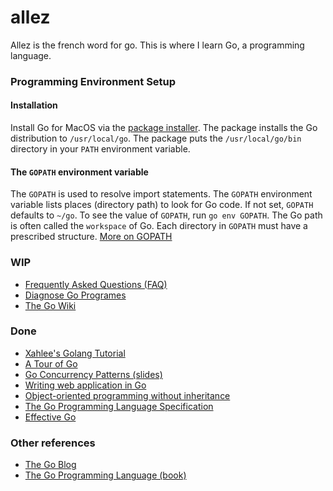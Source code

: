 # allez
Allez is the french word for go. This is where I learn Go, a
programming language.

### Programming Environment Setup

#### Installation
Install Go for MacOS via the [package installer][installer]. The
package installs the Go distribution to `/usr/local/go`. The package
puts the `/usr/local/go/bin` directory in your `PATH` environment
variable.

#### The `GOPATH` environment variable
The `GOPATH` is used to resolve import statements. The `GOPATH`
environment variable lists places (directory path) to look for Go
code. If not set, `GOPATH` defaults to `~/go`. To see the value of
`GOPATH`, run `go env GOPATH`. The Go path is often called the
`workspace` of Go. Each directory in `GOPATH` must have a prescribed
structure. [More on GOPATH][gopath]

### WIP
- [Frequently Asked Questions (FAQ)][faq]
- [Diagnose Go Programes][diag]
- [The Go Wiki][wiki]

### Done
- [Xahlee's Golang Tutorial][xah]
- [A Tour of Go][tour]
- [Go Concurrency Patterns (slides)][patterns]
- [Writing web application in Go][gowiki]
- [Object-oriented programming without inheritance][oop]
- [The Go Programming Language Specification][spec]
- [Effective Go][effective]

### Other references
- [The Go Blog][goblog]
- [The Go Programming Language (book)][gopl]

[installer]: https://www.golang.org/dl
[gopath]: https://golang.org/cmd/go/#hdr-GOPATH_environment_variable
[spec]: https://golang.google.cn/ref/spec
[effective]: https://golang.org/doc/effective_go.html
[xah]: http://xahlee.info/golang/golang_index.html
[tour]: https://tour.golang.org/list
[patterns]: https://talks.golang.org/2012/concurrency.slide
[gowiki]: https://github.com/admacro/gowiki
[oop]: https://yourbasic.org/golang/inheritance-object-oriented/
[gopl]: https://www.gopl.io
[goblog]: https://blog.golang.org/index
[faq]: https://golang.org/doc/faq
[diag]: https://golang.org/doc/diagnostics.html
[wiki]: https://github.com/golang/go/wiki
